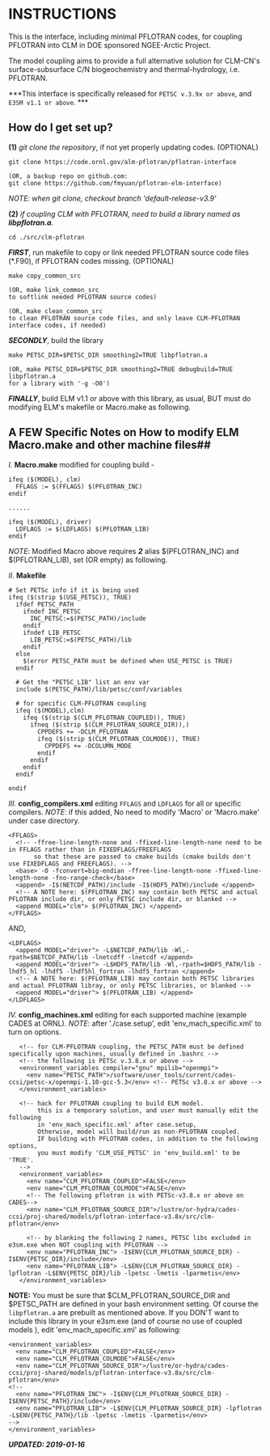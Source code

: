 # INSTRUCTIONS #

This is the interface, including minimal PFLOTRAN codes, for coupling PFLOTRAN into CLM in DOE sponsored NGEE-Arctic Project. 

The model coupling aims to provide a full alternative solution for CLM-CN's surface-subsurface C/N biogeochemistry and thermal-hydrology, i.e. PFLOTRAN.

***This interface is specifically released for ```PETSC v.3.9x or above```, and ```E3SM v1.1 or above```. ***


## How do I get set up? ##

**(1)** *git clone the repository*, if not yet properly updating codes. (OPTIONAL)

```
git clone https://code.ornl.gov/alm-pflotran/pflotran-interface

(OR, a backup repo on github.com: 
git clone https://github.com/fmyuan/pflotran-elm-interface)
```

*NOTE: when git clone, checkout branch 'default-release-v3.9'*


**(2)** *if coupling CLM with PFLOTRAN, need to build a library named as **libpflotran.a**.*
```
cd ./src/clm-pflotran
```

***FIRST***, run makefile to copy or link needed PFLOTRAN source code files (*.F90), if PFLOTRAN codes missing. (OPTIONAL)
```
make copy_common_src

(OR, make link_common_src
to softlink needed PFLOTRAN source codes)

(OR, make clean_common_src
to clean PFLOTRAN source code files, and only leave CLM-PFLOTRAN interface codes, if needed)
```

***SECONDLY***, build the library
```
make PETSC_DIR=$PETSC_DIR smoothing2=TRUE libpflotran.a

(OR, make PETSC_DIR=$PETSC_DIR smoothing2=TRUE debugbuild=TRUE libpflotran.a
for a library with '-g -O0')

```

***FINALLY***, build ELM v1.1 or above  with this library, as usual, BUT must do modifying ELM's makefile or Macro.make as following.




## A FEW Specific Notes on How to modify ELM Macro.make and other machine files##
*I.*  **Macro.make** modified for coupling build -
```
ifeq ($(MODEL), clm) 
  FFLAGS := $(FFLAGS) $(PFLOTRAN_INC)
endif

......

ifeq ($(MODEL), driver) 
  LDFLAGS := $(LDFLAGS) $(PFLOTRAN_LIB)
endif

```

*NOTE*: Modified Macro above requires ***2*** alias $(PFLOTRAN_INC) and $(PFLOTRAN_LIB), set (OR empty) as following.

*II.* **Makefile**
```
# Set PETSc info if it is being used
ifeq ($(strip $(USE_PETSC)), TRUE)
  ifdef PETSC_PATH
    ifndef INC_PETSC
      INC_PETSC:=$(PETSC_PATH)/include
    endif
    ifndef LIB_PETSC
      LIB_PETSC:=$(PETSC_PATH)/lib
    endif
  else
    $(error PETSC_PATH must be defined when USE_PETSC is TRUE)
  endif

  # Get the "PETSC_LIB" list an env var
  include $(PETSC_PATH)/lib/petsc/conf/variables

  # for specific CLM-PFLOTRAN coupling
  ifeq ($(MODEL),clm)
    ifeq ($(strip $(CLM_PFLOTRAN_COUPLED)), TRUE)
      ifneq ($(strip $(CLM_PFLOTRAN_SOURCE_DIR)),)
        CPPDEFS += -DCLM_PFLOTRAN
        ifeq ($(strip $(CLM_PFLOTRAN_COLMODE)), TRUE)
          CPPDEFS += -DCOLUMN_MODE
        endif
      endif
    endif
  endif

endif

```

*III.* **config_compilers.xml** editing ```FFLAGS``` and ```LDFLAGS``` for all or specific compilers. *NOTE*: if this added, No need to modify 'Macro' or 'Macro.make' under case directory.

```
<FFLAGS>
  <!-- -ffree-line-length-none and -ffixed-line-length-none need to be in FFLAGS rather than in FIXEDFLAGS/FREEFLAGS
       so that these are passed to cmake builds (cmake builds don't use FIXEDFLAGS and FREEFLAGS). -->
  <base> -O -fconvert=big-endian -ffree-line-length-none -ffixed-line-length-none -fno-range-check</base>
  <append> -I$(NETCDF_PATH)/include -I$(HDF5_PATH)/include </append>
  <!-- A NOTE here: $(PFLOTRAN_INC) may contain both PETSC and actual PFLOTRAN include dir, or only PETSC include dir, or blanked -->
  <append MODEL="clm"> $(PFLOTRAN_INC) </append>
</FFLAGS>

```
AND,

```
<LDFLAGS>
  <append MODEL="driver"> -L$NETCDF_PATH/lib -Wl,-rpath=$NETCDF_PATH/lib -lnetcdff -lnetcdf </append>
  <append MODEL="driver"> -L$HDF5_PATH/lib -Wl,-rpath=$HDF5_PATH/lib -lhdf5_hl -lhdf5 -lhdf5hl_fortran -lhdf5_fortran </append>
  <!-- A NOTE here: $(PFLOTRAN_LIB) may contain both PETSC libraries and actual PFLOTRAN libray, or only PETSC libraries, or blanked -->
  <append MODEL="driver"> $(PFLOTRAN_LIB) </append>
</LDFLAGS>

```

*IV.* **config_machines.xml** editing for each supported machine (example CADES at ORNL). *NOTE*: after './case.setup', edit 'env_mach_specific.xml' to turn on options.

```
   <!-- for CLM-PFLOTRAN coupling, the PETSC_PATH must be defined specifically upon machines, usually defined in .bashrc -->
   <!-- the following is PETSc v.3.8.x or above -->
   <environment_variables compiler="gnu" mpilib="openmpi">
     <env name="PETSC_PATH">/software/user_tools/current/cades-ccsi/petsc-x/openmpi-1.10-gcc-5.3</env> <!-- PETSc v3.8.x or above -->
   </environment_variables>

   <!-- hack for PFLOTRAN coupling to build ELM model.
        this is a temporary solution, and user must manually edit the following
        in 'env_mach_specific.xml' after case.setup,
        Otherwise, model will build/run as non-PFLOTRAN coupled.
        IF building with PFLOTRAN codes, in addition to the following options,
        you must modify 'CLM_USE_PETSC' in 'env_build.xml' to be 'TRUE'.
   -->
   <environment_variables>
     <env name="CLM_PFLOTRAN_COUPLED">FALSE</env>
     <env name="CLM_PFLOTRAN_COLMODE">FALSE</env>
     <!-- The following pflotran is with PETSc-v3.8.x or above on CADES-->
     <env name="CLM_PFLOTRAN_SOURCE_DIR">/lustre/or-hydra/cades-ccsi/proj-shared/models/pflotran-interface-v3.8x/src/clm-pflotran</env>

     <!-- by blanking the following 2 names, PETSC libs excluded in e3sm.exe when NOT coupling with PFLOTRAN -->
     <env name="PFLOTRAN_INC"> -I$ENV{CLM_PFLOTRAN_SOURCE_DIR} -I$ENV{PETSC_DIR}/include</env>
     <env name="PFLOTRAN_LIB"> -L$ENV{CLM_PFLOTRAN_SOURCE_DIR} -lpflotran -L$ENV{PETSC_DIR}/lib -lpetsc -lmetis -lparmetis</env>
   </environment_variables>

```
**NOTE:** You must be sure that $CLM_PFLOTRAN_SOURCE_DIR and $PETSC_PATH are defined in your bash environment setting. Of course the ```libpflotran.a``` are prebuilt as mentioned above. If you DON'T want to include this library in your e3sm.exe (and of course no use of coupled models ), edit 'env_mach_specific.xml' as following:
```
<environment_variables>
  <env name="CLM_PFLOTRAN_COUPLED">FALSE</env>
  <env name="CLM_PFLOTRAN_COLMODE">FALSE</env>
  <env name="CLM_PFLOTRAN_SOURCE_DIR">/lustre/or-hydra/cades-ccsi/proj-shared/models/pflotran-interface-v3.8x/src/clm-pflotran</env>
<!--
  <env name="PFLOTRAN_INC"> -I$ENV{CLM_PFLOTRAN_SOURCE_DIR} -I$ENV{PETSC_PATH}/include</env>
  <env name="PFLOTRAN_LIB"> -L$ENV{CLM_PFLOTRAN_SOURCE_DIR} -lpflotran -L$ENV{PETSC_PATH}/lib -lpetsc -lmetis -lparmetis</env>
-->
</environment_variables>
```


***UPDATED: 2019-01-16***
